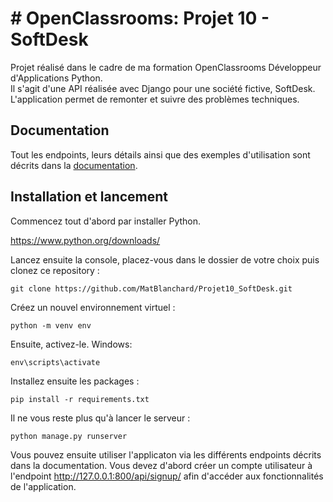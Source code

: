 # # OpenClassrooms: Projet 10 - SoftDesk
Projet réalisé dans le cadre de ma formation OpenClassrooms Développeur d'Applications Python.  
Il s'agit d'une API réalisée avec Django pour une société fictive, SoftDesk.  
L'application permet de remonter et suivre des problèmes techniques.
## Documentation
Tout les endpoints, leurs détails ainsi que des exemples d'utilisation sont décrits dans la [documentation]().
## Installation et lancement
Commencez tout d'abord par installer Python.

https://www.python.org/downloads/

Lancez ensuite la console, placez-vous dans le dossier de votre choix puis clonez ce repository :
```
git clone https://github.com/MatBlanchard/Projet10_SoftDesk.git
```
Créez un nouvel environnement virtuel :
```
python -m venv env
```
Ensuite, activez-le.
Windows:
```
env\scripts\activate
```
Installez ensuite les packages :
```
pip install -r requirements.txt
```
Il ne vous reste plus qu'à lancer le serveur : 
```
python manage.py runserver
```
Vous pouvez ensuite utiliser l'applicaton via les différents endpoints décrits dans la documentation. 
Vous devez d'abord créer un compte utilisateur à l'endpoint http://127.0.0.1:800/api/signup/ afin d'accéder aux fonctionnalités de l'application.
